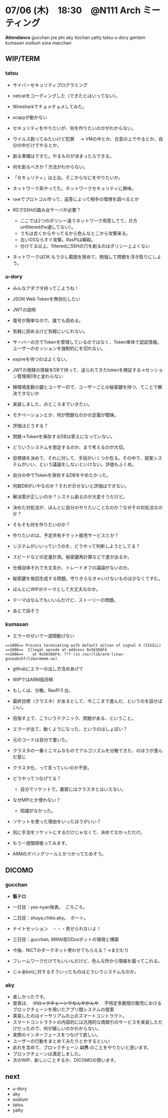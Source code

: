 # 07/06 (木)　18:30　@N111 Arch ミーティング

**Attendance** gucchan joe phi aky itochan yatty tatsu u-dory gentam kumasan sodium sora macchan

## WIP/TERM
### tatsu
- サイバーセキュリティプログラミング
- netcatをコーディングした（できたとはいってない）。
- Wiresharkでチョメチョメしてみた。
- scapyが動かない
- セキュリティをやりたいが、何を作りたいのかがわからない。
- ウイルス創ってみたいけど犯罪
　→ VMの中とか、合意の上でやるとか、自分の中だけでやるとか。
- 創る準備はできた。やるものが決まったらできる。
- 何を創るべきか？方法がわからない。

- 「セキュリティ」は土台。そこからなにをやりたいか。
- ネットワーク系やってた。ネットワークセキュリティに興味。
- rawでプロトコル作って、返答によって相手の環境を調べるとか
- RGでSSHの踏み台サーバが必要？
    - ここでは2つのポリシー違うネットワーク用意してて、片方unfiltered(fw通してない）。
    - うちは古くからやってるから色んなとこから攻撃来る。
    - 古いOSならすぐ攻撃。RasPIは瞬殺。
    - 分けてる以上、filteredにSSHの穴を創るのはポリシー上よくない
- ネットワークはOK.もう少し範囲を狭めて、勉強して問題を浮き彫りにしよう。

### u-dory
- みんなアダプタ持ってこようね！
- JSON Web Tokenを無効化したい
- JWTの説明
- 復号が簡単なので、誰でも読める。
- 気軽に読めるけど気軽にいじれない。
- サーバーの方でTokenを管理しているのではなく、Token単体で認証情報。ユーザーのセッションを強制的にを切れない。
- expireを待つのはよくない。
- JWTの発酵の情報をDBで持って、送られてきたtokenを検証する→セッション管理用DBと変わらない
- 鯖環境変数の鍵とユーザーIDで、ユーザーごとの秘密鍵を持つ、てことで解決できないか
- 実装しました、のところまでいきたい。

- モチベーションとか、何が問題なのかの定義が曖昧。
- 評価はどうする？
- 問題→Tokenを保存するDBは答えになっていない。
- どういうシステムを想定するのか、まで考えるのが大切。
- 目標値を決めて、それに対して、手段がいくつか在る。その中で、提案システムがいい、という議論をしないといけない。評価もふくめ。

- 自分の中でTokenを保存するDBをやめたかった。

- 何故DBがいやなのか？それが示せないと評価はできない。
- 解決策が正しいのか？システム創るのが大変そうだけど。
- 決めた対処法が、ほんとに自分のやりたいことなのか？なぜその対処法なのか？
- そもそも何を作りたいのか？

- 作りたいのは、予定共有チケット販売サービスとか？

- システムがいいっていうのを、どうやって判断しようとしてる？

- スピードなどの定量計測。秘密鍵再計算などで差が出るか。

- 仕様自体それで大丈夫か、トレードオフの議論がないのか。

- 秘密鍵を毎回生成する問題。守りきらなきゃいけないものは少なくてすむ。

- ほんとにWIPのテーマとして大丈夫なのか。
- テーマはなんでもいいんだけど、ストーリーの問題。

- あとで話そう

### kumasan
- エラーのせいで一週間動けない
```
==1086== Process terminating with default action of signal 4 (SIGILL)
==1086==  Illegal opcode at address 0x56366F4
==1086==    at 0x56366F4: ??? (in /usr/lib/arm-linux-gnueabihf/libarmmem.so)
```
- githubにエラーの出し方含めあげて
- WIPではARM版将棋
- もしくは、分散。RasPI５台。
- 最終目標（クラスタ）があるとして、今ここまで進んだ、というのを話せばいい。
- 目指す上で、こういうテクニック、問題がある、ということ。
- エラーが出て、動くようになった、というのはしょぼい？
- 元のコードは自分で書いた。
- クラスタの一番ミニマムなものでアルゴリズムを分散できた、のほうが進んだ感じ

- クラスタ化、って言っていいのか不安。

- どうやってつなげてる？
    - 自分でソケットで。厳密にはクラスタとはいえない。
- なぜMPIとか使わない？
    - 知識がなかった。

- ソケットを使った理由をいったほうがいい？
- 別に手法をソケットにするだけじゃなくて、決めてなかっただけ。

- もう一週間頑張ってみます。
- ARMのデバッグツールとかつかってためそう。

## DICOMO
### gucchan
- **飯テロ**
- 一日目：yas-nyan発表。　ごろごろ。
- 二日目：shuya,chike,aky。　ボート。
- ナイトセッション　・・・見せられないよ！
- 三日目：gucchan, MIRAI型DDosボットの環境と構築

- 今後、NICTのダークネット使わせてもらえる？→まだむり
- フレームワークだけでもいいんだけど、色んな所から情報を撮ってこれる。
- じゃあbotに対するそういったものはどういうシステムなのか。
### aky
 - 楽しかったです。
 - 発表は、　~~ブロックチェーンでなんやかんや~~ 　不特定多数間の販売におけるブロックチェーンを用いたアプリ間システムの提案
 - 実装したのはイーサリアムの上のスマートコントラクト。
 - スマートコントラクトの内容的には汎用的な商取引のサービスを実装しただけだったので、何が嬉しいのかわからない。
 - 実際のインターフェースをつなげて欲しい。
 - ユーザーの行動をまとめてみたりとかするといい
 - 此れを含めて、ブロックチェーン **以外** のことをやりたいと思います。
 - ブロックチェーンは満足しました。
 - 次のWIP、新しいことするか、DICOMOの使います。


## next
- u-dory
- aky
- sodium
- tatsu
- yatty
